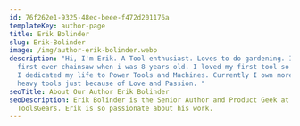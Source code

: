```yaml
---
id: 76f262e1-9325-48ec-beee-f472d201176a
templateKey: author-page
title: Erik Bolinder
slug: Erik-Bolinder
image: /img/author-erik-bolinder.webp
description: "Hi, I'm Erik. A Tool enthusiast. Loves to do gardening. I used my
  first ever chainsaw when i was 8 years old. I loved my first tool so much that
  I dedicated my life to Power Tools and Machines. Currently I own more than 50
  heavy tools just because of Love and Passion. "
seoTitle: About Our Author Erik Bolinder
seoDescription: Erik Bolinder is the Senior Author and Product Geek at
  ToolsGears. Erik is so passionate about his work.
---
```

